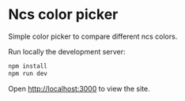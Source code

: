 # Ncs color picker

Simple color picker to compare different ncs colors.

Run locally the development server:

```bash
npm install
npm run dev
```

Open [http://localhost:3000](http://localhost:3000) to view the site.
